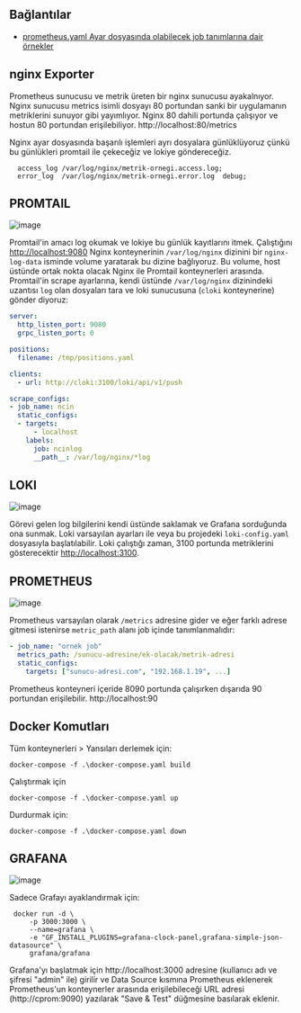 ## Bağlantılar

- [prometheus.yaml Ayar dosyasında olabilecek job tanımlarına dair örnekler](https://github.com/prometheus/prometheus/blob/0a8d28ea932ed18e000c2f091200a46d2b62bac4/config/testdata/conf.good.yml)



## nginx Exporter
Prometheus sunucusu ve metrik üreten bir nginx sunucusu ayakalnıyor.
Nginx sunucusu metrics isimli dosyayı 80 portundan sanki bir uygulamanın metriklerini sunuyor gibi yayımlıyor.
Nginx 80 dahili portunda çalışıyor ve hostun 80 portundan erişilebiliyor.
http://localhost:80/metrics

Nginx ayar dosyasında başarılı işlemleri ayrı dosyalara günlüklüyoruz çünkü bu günlükleri promtail ile çekeceğiz ve lokiye göndereceğiz.

```nginx
  access_log /var/log/nginx/metrik-ornegi.access.log;
  error_log  /var/log/nginx/metrik-ornegi.error.log  debug;
```

## PROMTAIL
![image](https://user-images.githubusercontent.com/261946/148707175-568955e7-b995-4b40-81a9-bb93e002330c.png)

Promtail'in amacı log okumak ve lokiye bu günlük kayıtlarını itmek.
Çalıştığını  [http://localhost:9080](http://localhost:3100)
Nginx konteynerinin `/var/log/nginx` dizinini bir `nginx-log-data` isminde volume yaratarak bu dizine bağlıyoruz.
Bu volume, host üstünde ortak nokta olacak Nginx ile Promtail konteynerleri arasında.
Promtail'in scrape ayarlarına, kendi üstünde `/var/log/nginx` dizinindeki uzantısı `log` olan dosyaları tara ve loki sunucusuna (`cloki` konteynerine) gönder diyoruz:

```yaml
server:
  http_listen_port: 9080
  grpc_listen_port: 0

positions:
  filename: /tmp/positions.yaml

clients:
  - url: http://cloki:3100/loki/api/v1/push

scrape_configs:
- job_name: ncin
  static_configs:
  - targets:
      - localhost
    labels:
      job: ncinlog
      __path__: /var/log/nginx/*log
``` 

## LOKI
![image](https://user-images.githubusercontent.com/261946/148707231-728e923c-1559-4a29-9077-bba75b13f430.png)

Görevi gelen log bilgilerini kendi üstünde saklamak ve Grafana sorduğunda ona sunmak.
Loki varsayılan ayarları ile veya bu projedeki `loki-config.yaml` dosyasıyla başlatılabilir.
Loki çalıştığı zaman, 3100 portunda metriklerini gösterecektir [http://localhost:3100](http://localhost:3100).

## PROMETHEUS
![image](https://user-images.githubusercontent.com/261946/148707225-456079fe-5938-4379-b15c-f0f94351b994.png)

Prometheus varsayılan olarak `/metrics` adresine gider ve eğer farklı adrese gitmesi istenirse `metric_path` alanı job içinde tanımlanmalıdır:

```yaml
- job_name: "ornek job"
  metrics_path: /sunucu-adresine/ek-olacak/metrik-adresi
  static_configs:
    targets: ["sunucu-adresi.com", "192.168.1.19", ...]
```

Prometheus konteyneri içeride 8090 portunda çalışırken dışarıda 90 portundan erişilebilir. 
http://localhost:90

## Docker Komutları
Tüm konteynerleri >
Yansıları derlemek için:

```shell
docker-compose -f .\docker-compose.yaml build
```

Çalıştırmak için
```shell
docker-compose -f .\docker-compose.yaml up
```

Durdurmak için:

```shell
docker-compose -f .\docker-compose.yaml down
```
## GRAFANA
![image](https://user-images.githubusercontent.com/261946/148707250-99b5db6d-c17d-439e-82d7-7f6406360ee6.png)

Sadece Grafayı ayaklandırmak için:
```shell
 docker run -d \
     -p 3000:3000 \
     --name=grafana \
     -e "GF_INSTALL_PLUGINS=grafana-clock-panel,grafana-simple-json-datasource" \
     grafana/grafana
```

Grafana'yı başlatmak için http://localhost:3000 adresine (kullanıcı adı ve şifresi "admin" ile) girilir ve Data Source kısmına Prometheus eklenerek Prometheus'un konteynerler arasında erişilebileceği URL adresi (http://cprom:9090) yazılarak "Save & Test" düğmesine basılarak eklenir.

